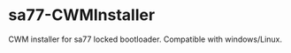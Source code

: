 sa77-CWMInstaller
=================

CWM installer for sa77 locked bootloader. Compatible with windows/Linux.
